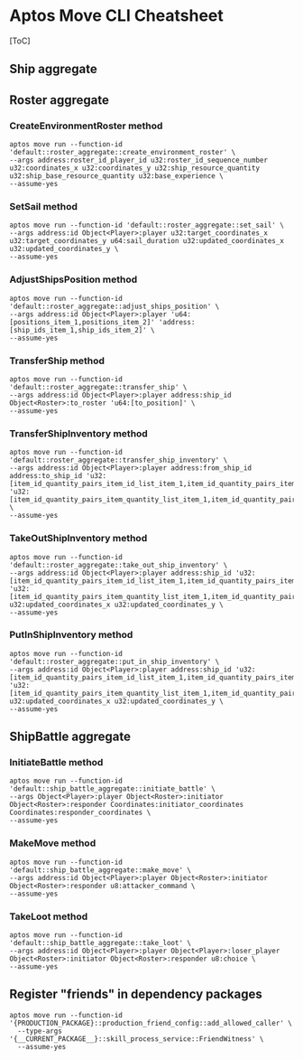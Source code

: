 # Aptos Move CLI Cheatsheet

[ToC]

## Ship aggregate

## Roster aggregate

### CreateEnvironmentRoster method

```shell
aptos move run --function-id 'default::roster_aggregate::create_environment_roster' \
--args address:roster_id_player_id u32:roster_id_sequence_number u32:coordinates_x u32:coordinates_y u32:ship_resource_quantity u32:ship_base_resource_quantity u32:base_experience \
--assume-yes
```

### SetSail method

```shell
aptos move run --function-id 'default::roster_aggregate::set_sail' \
--args address:id Object<Player>:player u32:target_coordinates_x u32:target_coordinates_y u64:sail_duration u32:updated_coordinates_x u32:updated_coordinates_y \
--assume-yes
```

### AdjustShipsPosition method

```shell
aptos move run --function-id 'default::roster_aggregate::adjust_ships_position' \
--args address:id Object<Player>:player 'u64:[positions_item_1,positions_item_2]' 'address:[ship_ids_item_1,ship_ids_item_2]' \
--assume-yes
```

### TransferShip method

```shell
aptos move run --function-id 'default::roster_aggregate::transfer_ship' \
--args address:id Object<Player>:player address:ship_id Object<Roster>:to_roster 'u64:[to_position]' \
--assume-yes
```

### TransferShipInventory method

```shell
aptos move run --function-id 'default::roster_aggregate::transfer_ship_inventory' \
--args address:id Object<Player>:player address:from_ship_id address:to_ship_id 'u32:[item_id_quantity_pairs_item_id_list_item_1,item_id_quantity_pairs_item_id_list_item_2]' 'u32:[item_id_quantity_pairs_item_quantity_list_item_1,item_id_quantity_pairs_item_quantity_list_item_2]' \
--assume-yes
```

### TakeOutShipInventory method

```shell
aptos move run --function-id 'default::roster_aggregate::take_out_ship_inventory' \
--args address:id Object<Player>:player address:ship_id 'u32:[item_id_quantity_pairs_item_id_list_item_1,item_id_quantity_pairs_item_id_list_item_2]' 'u32:[item_id_quantity_pairs_item_quantity_list_item_1,item_id_quantity_pairs_item_quantity_list_item_2]' u32:updated_coordinates_x u32:updated_coordinates_y \
--assume-yes
```

### PutInShipInventory method

```shell
aptos move run --function-id 'default::roster_aggregate::put_in_ship_inventory' \
--args address:id Object<Player>:player address:ship_id 'u32:[item_id_quantity_pairs_item_id_list_item_1,item_id_quantity_pairs_item_id_list_item_2]' 'u32:[item_id_quantity_pairs_item_quantity_list_item_1,item_id_quantity_pairs_item_quantity_list_item_2]' u32:updated_coordinates_x u32:updated_coordinates_y \
--assume-yes
```

## ShipBattle aggregate

### InitiateBattle method

```shell
aptos move run --function-id 'default::ship_battle_aggregate::initiate_battle' \
--args Object<Player>:player Object<Roster>:initiator Object<Roster>:responder Coordinates:initiator_coordinates Coordinates:responder_coordinates \
--assume-yes
```

### MakeMove method

```shell
aptos move run --function-id 'default::ship_battle_aggregate::make_move' \
--args address:id Object<Player>:player Object<Roster>:initiator Object<Roster>:responder u8:attacker_command \
--assume-yes
```

### TakeLoot method

```shell
aptos move run --function-id 'default::ship_battle_aggregate::take_loot' \
--args address:id Object<Player>:player Object<Player>:loser_player Object<Roster>:initiator Object<Roster>:responder u8:choice \
--assume-yes
```

## Register "friends" in dependency packages

```shell
aptos move run --function-id '{PRODUCTION_PACKAGE}::production_friend_config::add_allowed_caller' \
  --type-args '{__CURRENT_PACKAGE__}::skill_process_service::FriendWitness' \
  --assume-yes

```

